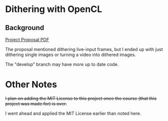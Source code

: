 # Dithering with OpenCL

## Background

[Project Proposal PDF](https://seodisparate.com/static/uploads/EN605.617.81.FA21_ProjectProposal.pdf)

The proposal mentioned dithering live-input frames, but I ended up with just
dithering single images or turning a video into dithered images.

The "develop" branch may have more up to date code.

# Other Notes

~~I plan on adding the MIT License to this project once the course (that this
project was made for) is over.~~

I went ahead and applied the MIT License earlier than noted here.
